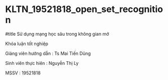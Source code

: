# KLTN_19521818_open_set_recognition
#title Sử dụng mạng học sâu trong không gian mở

Khóa luận tốt nghiệp

Giảng viên hướng dẫn : Ts Mai Tiến Dũng

Sinh viên thực hiên : Nguyễn Thị Ly

MSSV : 19521818
